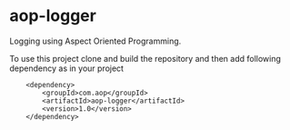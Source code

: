 # aop-logger

Logging using Aspect Oriented Programming.

To use this project clone and build the repository and then add following dependency as in your project

		<dependency>
			<groupId>com.aop</groupId>
			<artifactId>aop-logger</artifactId>
			<version>1.0</version>
		</dependency>
    
